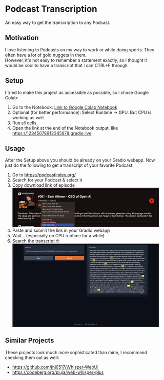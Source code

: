 # Podcast Transcription

An easy way to get the transcription to any Podcast.

## Motivation

I love listening to Podcasts on my way to work or while doing sports. They often have a lot of gold nuggets in them.  
However, it's not easy to remember a statement exactly, so I thought it would be cool to have a transcript that I can CTRL+F through.

## Setup

I tried to make this project as accessible as possible, so I chose Google Colab:
1. Go to the Notebook: [Link to Google Colab Notebook](https://colab.research.google.com/github/flowni/podcast-transcription/blob/main/simple_web_transcription_whisper.ipynb)
1. Optional (for better performance): Select Runtime -> GPU. But CPU is working as well.
1. Run all cells.
1. Open the link at the end of the Notebook output, like https://12345678912345678.gradio.live

## Usage

After the Setup above you should be already on your Gradio webapp.
Now just do the following to get a transcript of your favorite Podcast:
1. Go to https://podcastindex.org/
2. Search for your Podcast & select it
3. Copy download link of episode
    ![Copy download link in podcastindex](img/Podcast_copy_mp3_link.png)
4. Paste and submit the link in your Gradio webapp
5. Wait... (especially on CPU runtime for a while)
6. Search the transcript 🤓
    ![Image of how to search the transcript](img/Search_transcription.png)

## Similar Projects

These projects look much more sophisticated than mine, I recommend checking them out as well:
- https://github.com/jhj0517/Whisper-WebUI
- https://codeberg.org/pluja/web-whisper-plus
